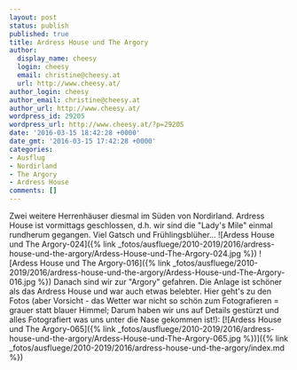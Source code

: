 ```yaml
---
layout: post
status: publish
published: true
title: Ardress House und The Argory
author:
  display_name: cheesy
  login: cheesy
  email: christine@cheesy.at
  url: http://www.cheesy.at/
author_login: cheesy
author_email: christine@cheesy.at
author_url: http://www.cheesy.at/
wordpress_id: 29205
wordpress_url: http://www.cheesy.at/?p=29205
date: '2016-03-15 18:42:28 +0000'
date_gmt: '2016-03-15 17:42:28 +0000'
categories:
- Ausflug
- Nordirland
- The Argory
- Ardress House
comments: []
---
```

Zwei weitere Herrenhäuser diesmal im Süden von Nordirland. Ardress House ist vormittags geschlossen, d.h. wir sind die "Lady's Mile" einmal rundherum gegangen. Viel Gatsch und Frühlingsblüher...
![Ardess House und The Argory-024]({% link _fotos/ausfluege/2010-2019/2016/ardress-house-und-the-argory/Ardess-House-und-The-Argory-024.jpg %})
![Ardess House und The Argory-016]({% link _fotos/ausfluege/2010-2019/2016/ardress-house-und-the-argory/Ardess-House-und-The-Argory-016.jpg %})
Danach sind wir zur "Argory" gefahren. Die Anlage ist schöner als das Ardress House und war auch etwas belebter.
Hier geht's zu den Fotos (aber Vorsicht - das Wetter war nicht so schön zum Fotografieren = grauer statt blauer Himmel; Darum haben wir uns auf Details gestürzt und alles Fotografiert was uns unter die Nase gekommen ist!):
[![Ardess House und The Argory-065]({% link _fotos/ausfluege/2010-2019/2016/ardress-house-und-the-argory/Ardess-House-und-The-Argory-065.jpg %})]({% link _fotos/ausfluege/2010-2019/2016/ardress-house-und-the-argory/index.md %})
